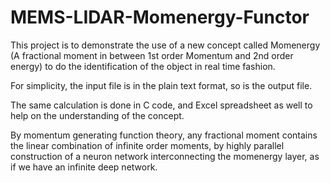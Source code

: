 # MEMS-LIDAR-Momenergy-Functor
This project is to demonstrate the use of a new concept called
Momenergy (A fractional moment in between 1st order Momentum 
and 2nd order energy) to do the identification of the object 
in real time fashion.
 
For simplicity, the input file is in the plain text format, 
so is the output file.  

The same calculation is done in C code, and Excel spreadsheet
as well to help on the understanding of the concept.

By momentum generating function theory, any fractional moment
contains the linear combination of infinite order moments, 
by highly parallel construction of a neuron network 
interconnecting the momenergy layer, as if we have 
an infinite deep network.
